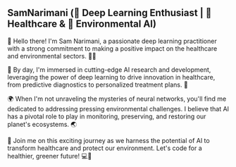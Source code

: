 ## SamNarimani  (🧠 Deep Learning Enthusiast | 💊 Healthcare & 🌿 Environmental AI)

👋 Hello there! I'm Sam Narimani, a passionate deep learning practitioner with a strong commitment to making a positive impact on the healthcare and environmental sectors. 🏥🌱

💼 By day, I'm immersed in cutting-edge AI research and development, leveraging the power of deep learning to drive innovation in healthcare, from predictive diagnostics to personalized treatment plans. 🚀

🌍 When I'm not unraveling the mysteries of neural networks, you'll find me dedicated to addressing pressing environmental challenges. I believe that AI has a pivotal role to play in monitoring, preserving, and restoring our planet's ecosystems. 🌏

🔬 Join me on this exciting journey as we harness the potential of AI to transform healthcare and protect our environment. Let's code for a healthier, greener future! 💻🌿

